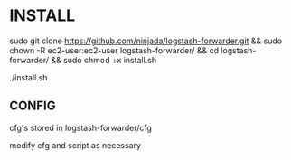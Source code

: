# INSTALL
sudo git clone https://github.com/ninjada/logstash-forwarder.git && sudo chown -R ec2-user:ec2-user logstash-forwarder/ && cd logstash-forwarder/ && sudo chmod +x install.sh 

./install.sh

## CONFIG
cfg's stored in logstash-forwarder/cfg

modify cfg and script as necessary
